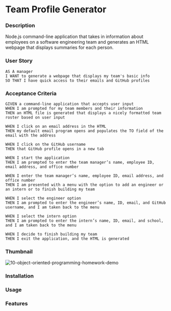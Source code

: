 # Team Profile Generator
### Description 
Node.js command-line application that takes in information about employees on a software engineering team and generates an HTML webpage that displays summaries for each person.

### User Story 
```
AS A manager
I WANT to generate a webpage that displays my team's basic info
SO THAT I have quick access to their emails and GitHub profiles
```

### Acceptance Criteria 
```
GIVEN a command-line application that accepts user input
WHEN I am prompted for my team members and their information
THEN an HTML file is generated that displays a nicely formatted team roster based on user input

WHEN I click on an email address in the HTML
THEN my default email program opens and populates the TO field of the email with the address

WHEN I click on the GitHub username
THEN that GitHub profile opens in a new tab

WHEN I start the application
THEN I am prompted to enter the team manager’s name, employee ID, email address, and office number

WHEN I enter the team manager’s name, employee ID, email address, and office number
THEN I am presented with a menu with the option to add an engineer or an intern or to finish building my team

WHEN I select the engineer option
THEN I am prompted to enter the engineer’s name, ID, email, and GitHub username, and I am taken back to the menu

WHEN I select the intern option
THEN I am prompted to enter the intern’s name, ID, email, and school, and I am taken back to the menu

WHEN I decide to finish building my team
THEN I exit the application, and the HTML is generated

```
### Thumbnail
![10-object-oriented-programming-homework-demo](https://user-images.githubusercontent.com/39867916/130175628-1ce5d447-9d83-4b2b-82b3-902848a690d7.png)


### Installation

### Usage
### Features

